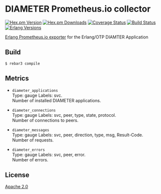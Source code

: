 DIAMETER Prometheus.io collector
================================
[![Hex.pm Version][hexpm version]][hexpm]
[![Hex.pm Downloads][hexpm downloads]][hexpm]
[![Coverage Status][coveralls badge]][coveralls]
[![Build Status][gh badge]][gh]
[![Erlang Versions][erlang version badge]][gh]

[Erlang Prometheus.io exporter](https://github.com/deadtrickster/prometheus.erl) for the
Erlang/OTP DIAMTER Application

Build
-----

    $ rebar3 compile

Metrics
-------

* `diameter_applications`<br />
Type: gauge
Labels: svc.<br />
Number of installed DIAMETER applications.

* `diameter_connections`<br />
Type: gauge
Labels: svc, peer, type, state, protocol.<br />
Number of connections to peers.

* `diameter_messages`<br />
Type: gauge
Labels: svc, peer, direction, type, msg, Result-Code.<br />
Number of requests.

* `diameter_errors`<br />
  Type: gauge
  Labels: svc, peer, error.<br />
  Number of errors.

## License

[Apache 2.0](LICENSE)

<!-- Badges -->
[hexpm]: https://hex.pm/packages/prometheus_diameter_collector
[hexpm version]: https://img.shields.io/hexpm/v/prometheus_diameter_collector.svg?style=flat-square
[hexpm downloads]: https://img.shields.io/hexpm/dt/prometheus_diameter_collector.svg?style=flat-square
[coveralls]: https://coveralls.io/github/travelping/prometheus_diameter_collector
[coveralls badge]: https://img.shields.io/coveralls/travelping/prometheus_diameter_collector/master.svg?style=flat-square
[gh]: https://github.com/travelping/prometheus_diameter_collector/actions/workflows/main.yml
[gh badge]: https://img.shields.io/github/workflow/status/travelping/prometheus_diameter_collector/CI?style=flat-square
[erlang version badge]: https://img.shields.io/badge/erlang-22.0%20to%2023.2-blue.svg?style=flat-square

